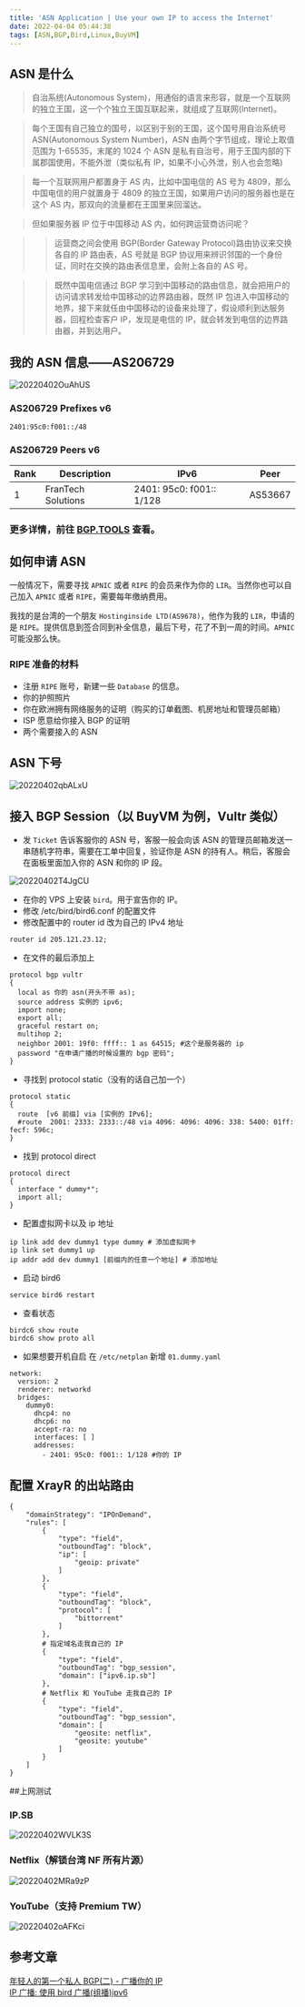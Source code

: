 ```yaml
---
title: 'ASN Application | Use your own IP to access the Internet'
date: 2022-04-04 05:44:38
tags: [ASN,BGP,Bird,Linux,BuyVM]
---
```

## ASN 是什么
> 自治系统(Autonomous System)，用通俗的语言来形容，就是一个互联网的独立王国，这一个个独立王国互联起来，就组成了互联网(Internet)。

> 每个王国有自己独立的国号，以区别于别的王国，这个国号用自治系统号 ASN(Autonomous System Number)，ASN 由两个字节组成，理论上取值范围为 1-65535，末尾的 1024 个 ASN 是私有自治号，用于王国内部的下属郡国使用，不能外泄（类似私有 IP，如果不小心外泄，别人也会忽略)

> 每一个互联网用户都置身于 AS 内，比如中国电信的 AS 号为 4809，那么中国电信的用户就置身于 4809 的独立王国，如果用户访问的服务器也是在这个 AS 内，那双向的流量都在王国里来回溜达。

> 但如果服务器 IP 位于中国移动 AS 内，如何跨运营商访问呢？
 
>> 运营商之间会使用 BGP(Border Gateway Protocol)路由协议来交换各自的 lP 路由表，AS 号就是 BGP 协议用来辨识邻国的一个身份证，同时在交换的路由表信息里，会附上各自的 AS 号。

>> 既然中国电信通过 BGP 学习到中国移动的路由信息，就会把用户的访问请求转发给中国移动的边界路由器，既然 IP 包进入中国移动的地界，接下来就任由中国移动的设备来处理了，假设顺利到达服务器，回程检查客户 IP，发现是电信的 IP，就会转发到电信的边界路由器，并到达用户。

## 我的 ASN 信息——AS206729

![20220402OuAhUS](https://r2.qwq.mx/blog/20220402OuAhUS.jpg)

### **AS206729 Prefixes v6** 

`2401:95c0:f001::/48` 

### **AS206729 Peers v6**

|  Rank   | Description  | IPv6 | Peer|
|  ----  | ----  | ---- | ---- |
| 1  | FranTech Solutions | 2401: 95c0: f001:: 1/128 | AS53667|

### 更多详情，前往 [BGP.TOOLS](https://bgp.tools/as/206729) 查看。

## 如何申请 ASN
一般情况下，需要寻找 `APNIC` 或者 `RIPE` 的会员来作为你的 `LIR`。当然你也可以自己加入 `APNIC` 或者 `RIPE`，需要每年缴纳费用。

我找的是台湾的一个朋友 `Hostinginside LTD(AS9678)`，他作为我的 `LIR`，申请的是 `RIPE`。提供信息到签合同到补全信息，最后下号，花了不到一周的时间。`APNIC` 可能没那么快。

### RIPE 准备的材料
- 注册 `RIPE` 账号，新建一些 `Database` 的信息。
- 你的护照照片
- 你在欧洲拥有网络服务的证明（购买的订单截图、机房地址和管理员邮箱）
- ISP 愿意给你接入 BGP 的证明
- 两个需要接入的 ASN

## ASN 下号
![20220402qbALxU](https://r2.qwq.mx/blog/20220402qbALxU.jpg)

## 接入 BGP Session（以 BuyVM 为例，Vultr 类似）
- 发 `Ticket` 告诉客服你的 ASN 号，客服一般会向该 ASN 的管理员邮箱发送一串随机字符串，需要在工单中回复，验证你是 ASN 的持有人。稍后，客服会在面板里面加入你的 ASN 和你的 IP 段。

![20220402T4JgCU](https://r2.qwq.mx/blog/20220402T4JgCU.png)
- 在你的 VPS 上安装 `bird`。用于宣告你的 IP。
- 修改 /etc/bird/bird6.conf 的配置文件
- 修改配置中的 router id 改为自己的 IPv4 地址
~~~
router id 205.121.23.12;
~~~
- 在文件的最后添加上
~~~
protocol bgp vultr
{
  local as 你的 asn(开头不带 as);
  source address 实例的 ipv6;
  import none;
  export all;
  graceful restart on;
  multihop 2;
  neighbor 2001: 19f0: ffff:: 1 as 64515; #这个是服务器的 ip
  password "在申请广播的时候设置的 bgp 密码";
}
~~~
- 寻找到 protocol static（没有的话自己加一个）
~~~
protocol static
{
  route  [v6 前缀] via [实例的 IPv6];
  #route  2001: 2333: 2333::/48 via 4096: 4096: 4096: 338: 5400: 01ff: fecf: 596c;
}
~~~
- 找到 protocol direct
~~~
protocol direct
{
  interface " dummy*";
  import all;
}
~~~
- 配置虚拟网卡以及 ip 地址
~~~
ip link add dev dummy1 type dummy # 添加虚拟网卡
ip link set dummy1 up
ip addr add dev dummy1 [前缀内的任意一个地址] # 添加地址
~~~
- 启动 bird6
~~~
service bird6 restart
~~~
- 查看状态 
~~~
birdc6 show route
birdc6 show proto all
~~~
- 如果想要开机自启 在 `/etc/netplan` 新增 `01.dummy.yaml`
~~~
network:
  version: 2
  renderer: networkd
  bridges:
    dummy0:
      dhcp4: no
      dhcp6: no
      accept-ra: no
      interfaces: [ ]
      addresses:
        - 2401: 95c0: f001:: 1/128 #你的 IP
~~~

## 配置 XrayR 的出站路由
~~~
{
    "domainStrategy": "IPOnDemand",
    "rules": [
        {
            "type": "field",
            "outboundTag": "block",
            "ip": [
                "geoip: private"
            ]
        },
        {
            "type": "field",
            "outboundTag": "block",
            "protocol": [
                "bittorrent"
            ]
        },
		# 指定域名走我自己的 IP
        {
            "type": "field",
            "outboundTag": "bgp_session",
            "domain": ["ipv6.ip.sb"]
        },
		# Netflix 和 YouTube 走我自己的 IP
        {
            "type": "field",
            "outboundTag": "bgp_session",
            "domain": [
                "geosite: netflix",
                "geosite: youtube"
            ]
        }
    ]
}
~~~

##上网测试
### IP.SB
![20220402WVLK3S](https://r2.qwq.mx/blog/20220402WVLK3S.png)

### Netflix（解锁台湾 NF 所有片源）
![20220402MRa9zP](https://r2.qwq.mx/blog/20220402MRa9zP.png)

### YouTube（支持 Premium TW）
![20220402oAFKci](https://r2.qwq.mx/blog/20220402oAFKci.png)

## 参考文章
[年轻人的第一个私人 BGP(二) - 广播你的 IP](https://hex.moe/p/d6a20b99/)  
[IP 广播: 使用 bird 广播(组播)ipv6](https://blog.ni-co.moe/public/560.html)
